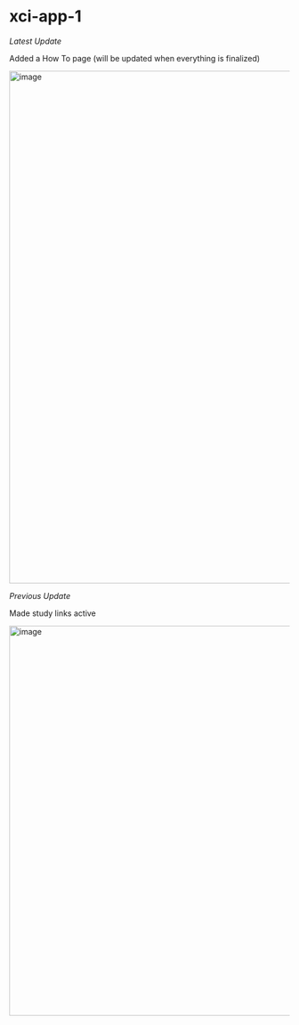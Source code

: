 # xci-app-1

*Latest Update*

Added a How To page (will be updated when everything is finalized)

<img width="920" alt="image" src="https://user-images.githubusercontent.com/71516524/103947448-104bf880-5106-11eb-8134-cc3b3740afb9.png">


*Previous Update*

Made study links active 

<img width="700" alt="image" src="https://user-images.githubusercontent.com/71516524/103916489-7e7ac600-50da-11eb-9102-f5aab0b9afdc.png">

